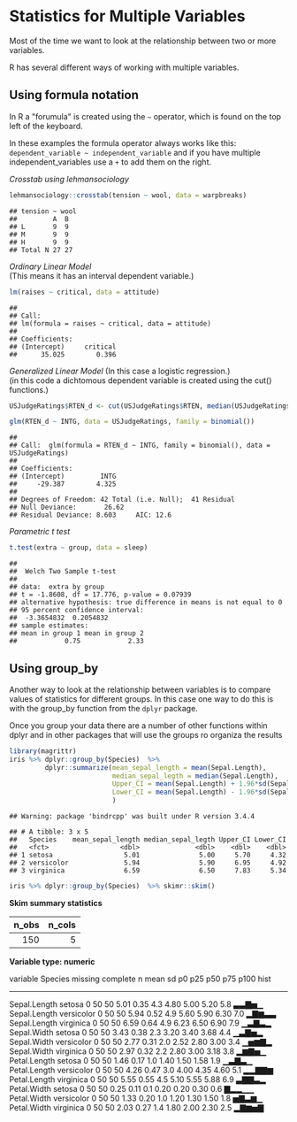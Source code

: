 # Statistics for Multiple Variables

Most of the time we want to look at the relationship between two or more variables.

R has several different ways of working with multiple variables. 

## Using formula notation

In R a "forumula" is created using the `~`  operator, which is found on the top left of the keyboard. 

In these examples the formula operator always works like this:
`dependent_variable ~ independent_variable` 
and if you have multiple independent_variables use a `+` to add them on the right.

*Crosstab using lehmansociology*

```r
lehmansociology::crosstab(tension ~ wool, data = warpbreaks)
```

```
## tension ~ wool
##         A  B 
## L       9  9 
## M       9  9 
## H       9  9 
## Total N 27 27
```

*Ordinary Linear Model*  
(This means it has an interval dependent variable.)


```r
lm(raises ~ critical, data = attitude)
```

```
## 
## Call:
## lm(formula = raises ~ critical, data = attitude)
## 
## Coefficients:
## (Intercept)     critical  
##      35.025        0.396
```

*Generalized Linear Model*
(In this case a logistic regression.)  
(in this code a dichtomous dependent variable is created using the cut() functions.)  


```r
USJudgeRatings$RTEN_d <- cut(USJudgeRatings$RTEN, median(USJudgeRatings$RTEN))

glm(RTEN_d ~ INTG, data = USJudgeRatings, family = binomial())
```

```
## 
## Call:  glm(formula = RTEN_d ~ INTG, family = binomial(), data = USJudgeRatings)
## 
## Coefficients:
## (Intercept)         INTG  
##     -29.387        4.325  
## 
## Degrees of Freedom: 42 Total (i.e. Null);  41 Residual
## Null Deviance:	    26.62 
## Residual Deviance: 8.603 	AIC: 12.6
```

*Parametric t test*

```r
t.test(extra ~ group, data = sleep)
```

```
## 
## 	Welch Two Sample t-test
## 
## data:  extra by group
## t = -1.8608, df = 17.776, p-value = 0.07939
## alternative hypothesis: true difference in means is not equal to 0
## 95 percent confidence interval:
##  -3.3654832  0.2054832
## sample estimates:
## mean in group 1 mean in group 2 
##            0.75            2.33
```



## Using group_by 

Another way to look at the relationship between variables is to compare values of statistics for different groups.  In this case
one way to do this is with the group_by function from the `dplyr` package. 

Once you group your data there are a number of other functions within dplyr and in other packages that will use the groups
ro organiza the results


```r
library(magrittr)
iris %>% dplyr::group_by(Species)  %>%
         dplyr::summarize(mean_sepal_length = mean(Sepal.Length),
                          median_sepal_legth = median(Sepal.Length),
                          Upper_CI = mean(Sepal.Length) + 1.96*sd(Sepal.Length),
                          Lower_CI = mean(Sepal.Length) - 1.96*sd(Sepal.Length)
                          )
```

```
## Warning: package 'bindrcpp' was built under R version 3.4.4
```

```
## # A tibble: 3 x 5
##   Species    mean_sepal_length median_sepal_legth Upper_CI Lower_CI
##   <fct>                  <dbl>              <dbl>    <dbl>    <dbl>
## 1 setosa                  5.01               5.00     5.70     4.32
## 2 versicolor              5.94               5.90     6.95     4.92
## 3 virginica               6.59               6.50     7.83     5.34
```


```r
iris %>% dplyr::group_by(Species)  %>% skimr::skim()
```


**Skim summary statistics**

<table style='width: auto;' class='table table-condensed'>
 <thead>
  <tr>
   <th style="text-align:right;"> n_obs </th>
   <th style="text-align:right;"> n_cols </th>
  </tr>
 </thead>
<tbody>
  <tr>
   <td style="text-align:right;"> 150 </td>
   <td style="text-align:right;"> 5 </td>
  </tr>
</tbody>
</table>




**Variable type: numeric**

variable       Species       missing   complete    n   mean     sd    p0    p25    p50    p75   p100  hist  
-------------  -----------  --------  ---------  ---  -----  -----  ----  -----  -----  -----  -----  ------
Sepal.Length   setosa              0         50   50   5.01   0.35   4.3   4.80   5.00   5.20    5.8  ▃▃▇▅▁ 
Sepal.Length   versicolor          0         50   50   5.94   0.52   4.9   5.60   5.90   6.30    7.0  ▂▇▆▃▃ 
Sepal.Length   virginica           0         50   50   6.59   0.64   4.9   6.23   6.50   6.90    7.9  ▁▃▇▃▂ 
Sepal.Width    setosa              0         50   50   3.43   0.38   2.3   3.20   3.40   3.68    4.4  ▁▃▇▅▂ 
Sepal.Width    versicolor          0         50   50   2.77   0.31   2.0   2.52   2.80   3.00    3.4  ▁▅▆▇▂ 
Sepal.Width    virginica           0         50   50   2.97   0.32   2.2   2.80   3.00   3.18    3.8  ▂▆▇▅▁ 
Petal.Length   setosa              0         50   50   1.46   0.17   1.0   1.40   1.50   1.58    1.9  ▁▃▇▃▁ 
Petal.Length   versicolor          0         50   50   4.26   0.47   3.0   4.00   4.35   4.60    5.1  ▂▂▇▇▆ 
Petal.Length   virginica           0         50   50   5.55   0.55   4.5   5.10   5.55   5.88    6.9  ▃▇▇▃▂ 
Petal.Width    setosa              0         50   50   0.25   0.11   0.1   0.20   0.20   0.30    0.6  ▇▂▂▁▁ 
Petal.Width    versicolor          0         50   50   1.33   0.20   1.0   1.20   1.30   1.50    1.8  ▅▇▃▆▁ 
Petal.Width    virginica           0         50   50   2.03   0.27   1.4   1.80   2.00   2.30    2.5  ▂▇▆▅▇ 



